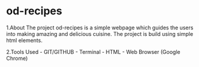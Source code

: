 # od-recipes


1.About
    The project od-recipes is a simple webpage which guides the users into making amazing and delicious cuisine. The project is build using simple html elements.

2.Tools Used
    - GIT/GITHUB
    - Terminal
    - HTML
    - Web Browser (Google Chrome)